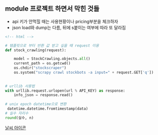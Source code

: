 ## module 프로젝트 하면서 막힌 것들

- api 키가 안먹힐 때는 사용현황이나 pricing부분을 체크하자
- json load와 dump는 다름, 뒤에 s붙이는 여부에 따라 또 달라짐

```html
<!-- html -->
```

```python
# 템플릿으로 부터 반환 값 받고 싶을 때 request 이용
def stock_crawling(request):

    model = StockCrawling.objects.all()
    current_path = os.getcwd()
    os.chdir("stockscraper")
    os.system("scrapy crawl stockbots -a input=" + request.GET['q'])
    
    
# urllib 사용법
with urllib.request.urlopen(url % API_KEY) as response:
    info_json = response.read()
        
# unix epoch datetime으로 변환
 datetime.datetime.fromtimestamp(data)
# 실수 자리수
round(실수, n)
```

[날씨 아이콘](https://openweathermap.org/weather-conditions)
